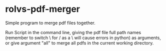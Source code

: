 # rolvs-pdf-merger
 Simple program to merge pdf files together.

Run Script in the command line, giving the pdf file full path names (remember to switch \ for / as a \ will cause errors in python) as arguments,
or give argument "all" to merge all pdfs in the current working directory.
